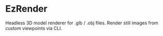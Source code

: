 # EzRender
Headless 3D model renderer for .glb / .obj files. Render still images from custom viewpoints via CLI.

